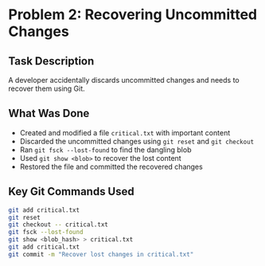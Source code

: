 # Problem 2: Recovering Uncommitted Changes

## Task Description

A developer accidentally discards uncommitted changes and needs to recover them using Git.

## What Was Done

- Created and modified a file `critical.txt` with important content
- Discarded the uncommitted changes using `git reset` and `git checkout`
- Ran `git fsck --lost-found` to find the dangling blob
- Used `git show <blob>` to recover the lost content
- Restored the file and committed the recovered changes

## Key Git Commands Used

```bash
git add critical.txt
git reset
git checkout -- critical.txt
git fsck --lost-found
git show <blob_hash> > critical.txt
git add critical.txt
git commit -m "Recover lost changes in critical.txt"
